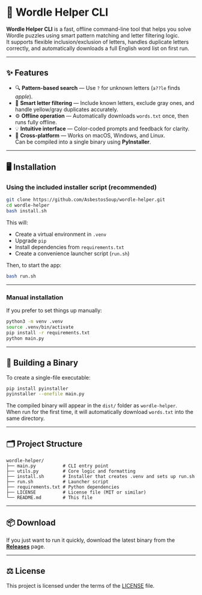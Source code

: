 # 🧩 Wordle Helper CLI

**Wordle Helper CLI** is a fast, offline command-line tool that helps you solve Wordle puzzles using smart pattern matching and letter filtering logic.  
It supports flexible inclusion/exclusion of letters, handles duplicate letters correctly, and automatically downloads a full English word list on first run.

---

## ✨ Features

- 🔍 **Pattern-based search** — Use `?` for unknown letters (`a??le` finds *apple*).
- 🧠 **Smart letter filtering** — Include known letters, exclude gray ones, and handle yellow/gray duplicates accurately.
- ⚙️ **Offline operation** — Automatically downloads `words.txt` once, then runs fully offline.
- 💡 **Intuitive interface** — Color-coded prompts and feedback for clarity.
- 🧾 **Cross-platform** — Works on macOS, Windows, and Linux.  
  Can be compiled into a single binary using **PyInstaller**.

---

## 🖥️ Installation

### Using the included installer script (recommended)
```bash
git clone https://github.com/AsbestosSoup/wordle-helper.git
cd wordle-helper
bash install.sh
```

This will:
- Create a virtual environment in `.venv`
- Upgrade `pip`
- Install dependencies from `requirements.txt`
- Create a convenience launcher script (`run.sh`)

Then, to start the app:
```bash
bash run.sh
```

---

### Manual installation
If you prefer to set things up manually:
```bash
python3 -m venv .venv
source .venv/bin/activate
pip install -r requirements.txt
python main.py
```

---

## 🧱 Building a Binary

To create a single-file executable:
```bash
pip install pyinstaller
pyinstaller --onefile main.py
```

The compiled binary will appear in the `dist/` folder as `wordle-helper`.  
When run for the first time, it will automatically download `words.txt` into the same directory.

---

## 🗂️ Project Structure

```
wordle-helper/
├── main.py          # CLI entry point
├── utils.py         # Core logic and formatting
├── install.sh       # Installer that creates .venv and sets up run.sh
├── run.sh           # Launcher script
├── requirements.txt # Python dependencies
├── LICENSE          # License file (MIT or similar)
└── README.md        # This file
```

---

## 📦 Download

If you just want to run it quickly, download the latest binary from the  
**[Releases](https://github.com/AsbestosSoup/wordle-helper/releases)** page.

---

## ⚖️ License

This project is licensed under the terms of the [LICENSE](LICENSE) file.
